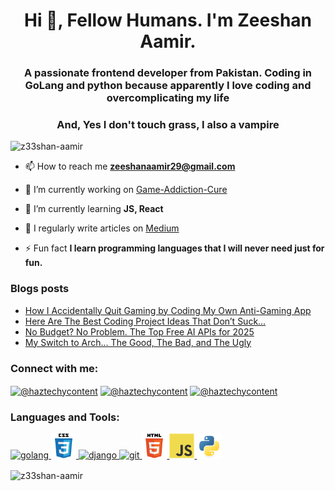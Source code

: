 <h1 align="center">Hi 👋, Fellow Humans. I'm Zeeshan Aamir.</h1>
<h3 align="center">A passionate frontend developer from Pakistan. Coding in GoLang and python because apparently I love coding and overcomplicating my life</h3>
<h3 align="center">And, Yes I don't touch grass, I also a vampire</h3>

<p align="left"> <img src="https://komarev.com/ghpvc/?username=z33shan-aamir&label=Profile%20views&color=0e75b6&style=flat" alt="z33shan-aamir" /> </p>
  
- 📫 How to reach me **zeeshanaamir29@gmail.com**

- 🔭 I’m currently working on [Game-Addiction-Cure](https://github.com/Z33shan-Aamir/Game-Addiction-Cure)

- 🌱 I’m currently learning **JS, React**

- 📝 I regularly write articles on [Medium](https://medium.com/@haztechycontent)
  
- ⚡ Fun fact **I learn programming languages that I will never need just for fun.**

### Blogs posts
<!-- BLOG-POST-LIST:START -->
- [How I Accidentally Quit Gaming by Coding My Own Anti-Gaming App](https://python.plainenglish.io/how-i-accidentally-quit-gaming-by-coding-my-own-anti-gaming-app-c022ea52f9cb?source=rss-645d33a0cec1------2)
- [Here Are The Best Coding Project Ideas That Don’t Suck…](https://levelup.gitconnected.com/here-are-the-project-ideas-that-dont-suck-933a4b455b09?source=rss-645d33a0cec1------2)
- [No Budget? No Problem. The Top Free AI APIs for 2025](https://levelup.gitconnected.com/no-budget-no-problem-the-top-free-ai-apis-for-2025-9d30a08dd6a2?source=rss-645d33a0cec1------2)
- [My Switch to Arch… The Good, The Bad, and The Ugly](https://medium.com/codetodeploy/my-switch-to-arch-the-good-the-bad-and-the-ugly-8b8fc7b715ea?source=rss-645d33a0cec1------2)
<!-- BLOG-POST-LIST:END -->

<h3 align="left">Connect with me:</h3>
<p align="left">
<a href="https://dev.to/@haztechycontent" target="blank"><img align="center" src="https://raw.githubusercontent.com/rahuldkjain/github-profile-readme-generator/master/src/images/icons/Social/devto.svg" alt="@haztechycontent" height="30" width="40" /></a>
<a href="https://instagram.com/@haztechycontent" target="blank"><img align="center" src="https://raw.githubusercontent.com/rahuldkjain/github-profile-readme-generator/master/src/images/icons/Social/instagram.svg" alt="@haztechycontent" height="30" width="40" /></a>
<a href="https://medium.com/@haztechycontent" target="blank"><img align="center" src="https://raw.githubusercontent.com/rahuldkjain/github-profile-readme-generator/master/src/images/icons/Social/medium.svg" alt="@haztechycontent" height="30" width="40" /></a>
</p>

<h3 align="left">Languages and Tools:</h3>
<p align="left"> <a href="https://www.w3schools.com/go/" target="_blank" rel="noreferrer"> <img src="https://go.dev/blog/go-brand/Go-Logo/SVG/Go-Logo_LightBlue.svg" alt="golang" width="40" height="40"/> </a> <a href="https://www.w3schools.com/css/" target="_blank" rel="noreferrer"> <img src="https://raw.githubusercontent.com/devicons/devicon/master/icons/css3/css3-original-wordmark.svg" alt="css3" width="40" height="40"/> </a> <a href="https://www.djangoproject.com/" target="_blank" rel="noreferrer"> <img src="https://cdn.worldvectorlogo.com/logos/django.svg" alt="django" width="40" height="40"/> </a> <a href="https://git-scm.com/" target="_blank" rel="noreferrer"> <img src="https://www.vectorlogo.zone/logos/git-scm/git-scm-icon.svg" alt="git" width="40" height="40"/> </a> <a href="https://www.w3.org/html/" target="_blank" rel="noreferrer"> <img src="https://raw.githubusercontent.com/devicons/devicon/master/icons/html5/html5-original-wordmark.svg" alt="html5" width="40" height="40"/> </a> <a href="https://developer.mozilla.org/en-US/docs/Web/JavaScript" target="_blank" rel="noreferrer"> <img src="https://raw.githubusercontent.com/devicons/devicon/master/icons/javascript/javascript-original.svg" alt="javascript" width="40" height="40"/> </a> <a href="https://www.python.org" target="_blank" rel="noreferrer"> <img src="https://raw.githubusercontent.com/devicons/devicon/master/icons/python/python-original.svg" alt="python" width="40" height="40"/> </a> </p>

<p><img align="center" src="https://github-readme-stats.vercel.app/api/top-langs?username=z33shan-aamir&show_icons=true&locale=en&layout=compact" alt="z33shan-aamir" /></p>
